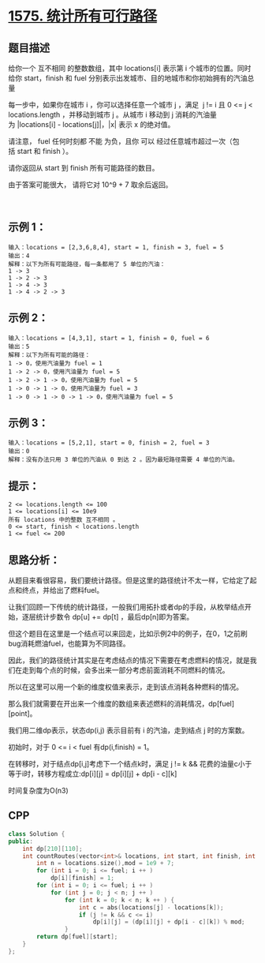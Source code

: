 # [1575. 统计所有可行路径](https://leetcode.cn/problems/count-all-possible-routes/)


## 题目描述
给你一个 互不相同 的整数数组，其中 locations[i] 表示第 i 个城市的位置。同时给你 start，finish 和 fuel 分别表示出发城市、目的地城市和你初始拥有的汽油总量

每一步中，如果你在城市 i ，你可以选择任意一个城市 j ，满足  j != i 且 0 <= j < locations.length ，并移动到城市 j 。从城市 i 移动到 j 消耗的汽油量为 |locations[i] - locations[j]|，|x| 表示 x 的绝对值。

请注意， fuel 任何时刻都 不能 为负，且你 可以 经过任意城市超过一次（包括 start 和 finish ）。

请你返回从 start 到 finish 所有可能路径的数目。

由于答案可能很大， 请将它对 10^9 + 7 取余后返回。

 

## 示例 1：
```
输入：locations = [2,3,6,8,4], start = 1, finish = 3, fuel = 5
输出：4
解释：以下为所有可能路径，每一条都用了 5 单位的汽油：
1 -> 3
1 -> 2 -> 3
1 -> 4 -> 3
1 -> 4 -> 2 -> 3
```

## 示例 2：
```
输入：locations = [4,3,1], start = 1, finish = 0, fuel = 6
输出：5
解释：以下为所有可能的路径：
1 -> 0，使用汽油量为 fuel = 1
1 -> 2 -> 0，使用汽油量为 fuel = 5
1 -> 2 -> 1 -> 0，使用汽油量为 fuel = 5
1 -> 0 -> 1 -> 0，使用汽油量为 fuel = 3
1 -> 0 -> 1 -> 0 -> 1 -> 0，使用汽油量为 fuel = 5
```

## 示例 3：
```
输入：locations = [5,2,1], start = 0, finish = 2, fuel = 3
输出：0
解释：没有办法只用 3 单位的汽油从 0 到达 2 。因为最短路径需要 4 单位的汽油。
```

## 提示：
```
2 <= locations.length <= 100
1 <= locations[i] <= 10e9
所有 locations 中的整数 互不相同 。
0 <= start, finish < locations.length
1 <= fuel <= 200
```

## 思路分析：
从题目来看很容易，我们要统计路径。但是这里的路径统计不太一样，它给定了起点和终点，并给出了燃料fuel。

让我们回顾一下传统的统计路径，一般我们用拓扑或者dp的手段，从枚举结点开始，逐层统计步数令 dp[u] += dp[t] ，最后dp[n]即为答案。

但这个题目在这里是一个结点可以来回走，比如示例2中的例子，在0，1之前刷bug消耗燃油fuel，也能算为不同路径。

因此，我们的路径统计其实是在考虑结点的情况下需要在考虑燃料的情况，就是我们在走到每个点的时候，会多出来一部分考虑前面消耗不同燃料的情况。

所以在这里可以用一个新的维度权值来表示，走到该点消耗各种燃料的情况。

那么我们就需要在开出来一个维度的数组来表述燃料的消耗情况，dp[fuel][point]。

我们用二维dp表示，状态dp(i,j) 表示目前有 i 的汽油，走到结点 j 时的方案数。

初始时，对于 0 <= i < fuel 有dp(i,finish) = 1。

在转移时，对于结点dp[i,j]考虑下一个结点k时，满足 j != k && 花费的油量c小于等于i时，转移方程成立:dp[i][j] = dp[i][j] + dp[i - c][k]

时间复杂度为O(n3)

## CPP
```cpp
class Solution {
public:
    int dp[210][110];
    int countRoutes(vector<int>& locations, int start, int finish, int fuel) {
        int n = locations.size(),mod = 1e9 + 7;
        for (int i = 0; i <= fuel; i ++ )
            dp[i][finish] = 1;
        for (int i = 0; i <= fuel; i ++ )
            for (int j = 0; j < n; j ++ )
                for (int k = 0; k < n; k ++ ) {
                    int c = abs(locations[j] - locations[k]);
                    if (j != k && c <= i)
                        dp[i][j] = (dp[i][j] + dp[i - c][k]) % mod;
                }
        return dp[fuel][start];
    }
};

```

